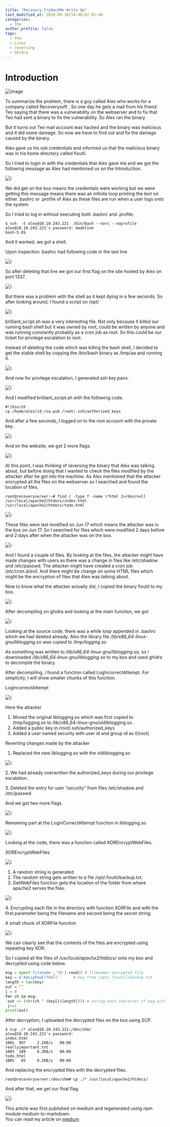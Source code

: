 ```yaml
---
title: "Recovery TryHackMe Write Up"
last_modified_at: 2020-09-16T14:40:02-05:00
categories:
  - thm
author_profile: false
tags:
  - thm
  - Linux
  - reversing
  - Ghidra
---
```


Introduction
============

![image](https://miro.medium.com/max/700/1*9GKEvgo1GR4eRDL_0xcs9A.png)

To summarize the problem, there is a guy called Alex who works for a company called Recoverysoft . So one day he gets a mail from his friend Teo saying that there was a vulnerability on the webserver and to fix that Teo had sent a binary to fix the vulnerability. So Alex ran the binary.

But it turns out Teo mail account was hacked and the binary was malicious and it did some damage. So now we have to find out and fix the damage caused by the binary.

Alex gave us his ssh credentials and informed us that the malicious binary was in his home directory called fixutil.

So I tried to login in with the credentials that Alex gave me and we got the following message as Alex had mentioned us on the Introduction.

![i](https://miro.medium.com/max/301/1*UBI51O5RHd6OWXrOy1Q1KQ.png)

We did get on the box means the credentials were working but we were getting this message means there was an infinite loop printing the text on either .bashrc or .profile of Alex as these files are run when a user logs onto the system

So I tried to log in without executing both .bashrc and .profile.

```console 
$ ssh  -t alex@10.10.243.221  /bin/bash --norc --noprofile  
alex@10.10.243.221's password: madeline  
bash-5.0$
```

And it worked. we got a shell.

Upon inspection .bashrc had following code in the last line

![i](https://miro.medium.com/max/700/1*MIh1RbxP-LwOHunKMbNp6g.png)

So after deleting that line we got our first flag on the site hosted by Alex on port 1337.

![i](https://miro.medium.com/max/287/1*1zuWTi-F-nygj7XDAJjPTA.png)

But there was a problem with the shell as it kept dying in a few seconds. So after looking around, I found a script on /opt/

![i](https://miro.medium.com/max/700/1*DAwLbZZPGUxtZwxNympOKQ.png)

brilliant\_script.sh was a very interesting file. Not only because it killed our running bash shell but it was owned by root, could be written by anyone and was running constantly probably as a cron job as root. So this could be our ticket for privilege escalation to root.

Instead of deleting the code which was killing the bash shell, I decided to get the stable shell by copying the /bin/bash binary as /tmp/aa and running it.

![i](https://miro.medium.com/max/533/1*ezY0yAXFe0OlFmraPICpzg.png)

And now for privilege escalation, I generated ssh key pairs.

![i](https://miro.medium.com/max/690/1*bQmqdYa9sdpn3USZNP9nMA.png)

And I modified brilliant\_script.sh with the following code.

```
#!/bin/sh 
cp /home/alex/id_rsa.pub /root/.ssh/authorized_keys
```

And after a few seconds, I logged on to the root account with the private key.

![i](https://miro.medium.com/max/700/1*SdFYulTT9TIMzt7kfQLvVQ.png)

And on the website, we got 2 more flags.

![i](https://miro.medium.com/max/300/1*yv1TKEuQvmBDzeHFbzvqlQ.png)

At this point, I was thinking of reversing the binary that Alex was talking about, but before doing that I wanted to check the files modified by the attacker after he got into the machine. As Alex mentioned that the attacker encrypted all the files on the webserver so I searched and found the location of files.

```console 
root@recoveryserver:~# find / -type f -name \*html 2>/dev/null  
/usr/local/apache2/htdocs/index.html  
/usr/local/apache2/htdocs/todo.html
```

![i](https://miro.medium.com/max/648/1*RE2MiCIViZObJKjeVZum_g.png)

These files were last modified on Jun 17 which means the attacker was in the box on Jun 17. So I searched for files which were modified 2 days before and 2 days after when the attacker was on the box.

![i](https://miro.medium.com/max/1000/1*5_KgUxQVHUhUtsfN_x98Rg.png)

And I found a couple of files. By looking at the files, the attacker might have made changes with users as there was a change in files like /etc/shadow and /etc/passwd. The attacker might have created a cron job _/etc/cron.d/evil_. And there might be change on some HTML files which might be the encryption of files that Alex was talking about.

Now to know what the attacker actually did, I copied the binary fixutil to my box.

![i](https://miro.medium.com/max/536/1*FI9BTXzFSA43iZJIbIeMZw.png)

After decompiling on ghidra and looking at the main function, we got

![i](https://miro.medium.com/max/700/1*TjbqJ8ezVMPN4m1TmFTRzw.png)

Looking at the source code, there was a while loop appended in .bashrc which we had deleted already. Also the library file _/lib/x86\_64-linux-gnu/liblogging.so was copied to /tmp/logging.so_

As something was written to _/lib/x86\_64-linux-gnu/liblogging.so,_ so i downloaded _/lib/x86\_64-linux-gnu/liblogging.so_ to my box and used ghidra to decompile the binary.

After decompiling, i found a function called LogIncorrectAttempt. For simplicity, I will show smaller chunks of this function.

LogIncorrectAttempt

![i](https://miro.medium.com/max/700/1*QbRpZBmun0bBw_Lr5qQtJQ.png)

Here the attacker

1.  Moved the original liblogging.so which was first copied to /tmp/logging.so to /lib/x86\_64-linux-gnu/oldliblogging.so.
2.  Added a public key in /root/.ssh/authorized\_keys
3.  Added a user named security with user id and group id as 0(root)

Reverting changes made by the attacker

1.  Replaced the new liblogging.so with the oldliblogging.so

![i](https://miro.medium.com/max/700/1*IS3GIKApzyGsrZVLcrzyhA.png)

2\. We had already overwritten the authorized\_keys during our privilege escalation.

3\. Deleted the entry for user “security” from files /etc/shadow and /etc/passwd

And we got two more flags

![i](https://miro.medium.com/max/154/1*Zmgm5luU7wORaeaJWVwEiw.png)

Remaining part at the LoginCorrectAttempt function in liblogging.so

![i](https://miro.medium.com/max/700/1*ZCybKVF3trKjbA9wx5-dug.png)

Looking at the code, there was a function called XOREncryptWebFiles.

XOREncryptWebFiles

![i](https://miro.medium.com/max/568/1*CiUf_ncxVJsGv8Td7NciQg.png)

1.  A random string is generated
2.  The random string gets written to a file /opt/.fixutil/backup.txt.
3.  GetWebFiles function gets the location of the folder from where apache2 serves the files.

![i](https://miro.medium.com/max/566/1*z5UcQA-KYXZTUCIYL98XxA.png)

4\. Encrypting each file in the directory with function XORFile and with the first parameter being the filename and second being the secret string.

A small chunk of XORFile function

![i](https://miro.medium.com/max/637/1*rNCxnqezK8xjbw4ij-U4aA.png)

We can clearly see that the contents of the files are encrypted using repeating key XOR.

So I copied all the files of _/usr/local/apache2/htdocs/_ onto my box and decrypted using code below.

```python 
msg = open('filename','rb').read() # filename= encrypted file  
key = b'AdsipPewFlfkmll'      # key from /opt/.fixutil/backup.txt  
length = len(key)               
out = ‘’  
i = 0  
for ch in msg:  
 out += (chr(ch ^ (key[i%length]))) # xoring each character of msg with key  
 i+=1  
print(out)
```

After decryption, I uploaded the decrypted files on the box using SCP.

```console 
$ scp ./* alex@10.10.243.221:/dev/shm/  
alex@10.10.243.221's password:   
index.html                                                                                                                                    100%  997     2.2KB/s   00:00      
reallyimportant.txt                                                                                                                           100%  109     0.3KB/s   00:00      
todo.html                                                                                                                                     100%   85     0.2KB/s   00:00 
```

And replacing the encrypted files with the decrypted files.

```console 
root@recoveryserver:/dev/shm# cp ./* /usr/local/apache2/htdocs/
```

And after that, we get our final flag.

![i](https://miro.medium.com/max/213/1*jy0QMeZ2HDmHDF9jdyAbyQ.png)

This article was first published on medium and regenerated using npm module medium-to-markdown.  
You can read my article on [medium](https://medium.com/@shishirsub10/tryhackme-recovery-write-up-8be4564c5635)